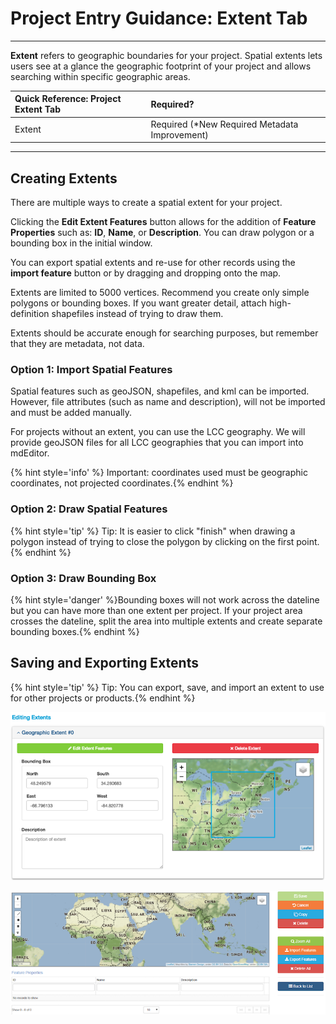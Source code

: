 # Project Entry Guidance: Extent Tab

---

**Extent** refers to geographic boundaries for your project. Spatial extents lets users see at a glance the geographic footprint of your project and allows searching within specific geographic areas.

| Quick Reference: Project Extent Tab | Required? |
| :--- |:--- |
| Extent |Required (*New Required Metadata Improvement) |


---

## Creating Extents

There are multiple ways to create a spatial extent for your project.

Clicking the **Edit Extent Features** button allows for the addition of **Feature Properties** such as: **ID**, **Name**, or **Description**. You can draw polygon or a bounding box in the initial window.

You can export spatial extents and re-use for other records using the **import feature** button or by dragging and dropping onto the map. 

Extents are limited to 5000 vertices. Recommend you create only simple polygons or bounding boxes. If you want greater detail, attach high-definition shapefiles instead of trying to draw them.

Extents should be accurate enough for searching purposes, but remember that they are metadata, not data.

### Option 1: Import Spatial Features

Spatial features such as geoJSON, shapefiles, and kml can be imported. However, file attributes \(such as name and description\), will not be imported and must be added manually. 

For projects without an extent, you can use the LCC geography. We will provide geoJSON files for all LCC geographies that you can import into mdEditor. 

{% hint style='info' %} Important: coordinates used must be geographic coordinates, not projected coordinates.{% endhint %}

### Option 2: Draw Spatial Features

{% hint style='tip' %} Tip: It is easier to click "finish" when drawing a polygon instead of trying to close the polygon by clicking on the first point.{% endhint %}

### Option 3: Draw Bounding Box

{% hint style='danger' %}Bounding boxes will not work across the dateline but you can have more than one extent per project. If your project area crosses the dateline, split the area into multiple extents and create separate bounding boxes.{% endhint %}

## Saving and Exporting Extents

{% hint style='tip' %} Tip: You can export, save, and import an extent to use for other projects or products.{% endhint %}



![](/assets/extent_screenshot.png)

![](/assets/edit_extent_page.png)




